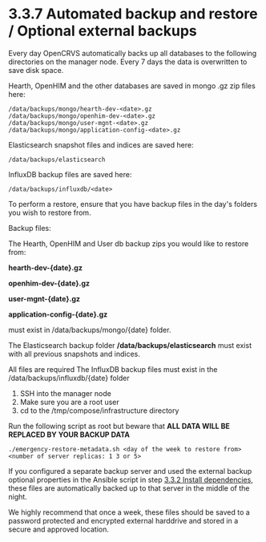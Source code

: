 # 3.3.7 Automated backup and restore / Optional external backups

Every day OpenCRVS automatically backs up all databases to the following directories on the manager node. Every 7 days the data is overwritten to save disk space.

Hearth, OpenHIM and the other databases are saved in mongo .gz zip files here:

```
/data/backups/mongo/hearth-dev-<date>.gz
/data/backups/mongo/openhim-dev-<date>.gz
/data/backups/mongo/user-mgnt-<date>.gz
/data/backups/mongo/application-config-<date>.gz
```

Elasticsearch snapshot files and indices are saved here:

```
/data/backups/elasticsearch
```

InfluxDB backup files are saved here:

```
/data/backups/influxdb/<date>
```

To perform a restore, ensure that you have backup files in the day's folders you wish to restore from.

Backup files:

The Hearth, OpenHIM and User db backup zips you would like to restore from:&#x20;

**hearth-dev-{date}.gz**

**openhim-dev-{date}.gz**

**user-mgnt-{date}.gz**&#x20;

**application-config-{date}.gz**&#x20;

must exist in /data/backups/mongo/{date} folder.



The Elasticsearch backup folder **/data/backups/elasticsearch** must exist with all previous snapshots and indices.&#x20;

All files are required The InfluxDB backup files must exist in the /data/backups/influxdb/{date} folder

1. SSH into the manager node
2. Make sure you are a root user
3. cd to the /tmp/compose/infrastructure directory

Run the following script as root but beware that **ALL DATA WILL BE REPLACED BY YOUR BACKUP DATA**

```
./emergency-restore-metadata.sh <day of the week to restore from> <number of server replicas: 1 3 or 5>
```

If you configured a separate backup server and used the external backup optional properties in the Ansible script in step [3.3.2 Install dependencies](3.3.2-install-dependencies.md), these files are automatically backed up to that server in the middle of the night.

We highly recommend that once a week, these files should be saved to a password protected and encrypted external harddrive and stored in a secure and approved location.
